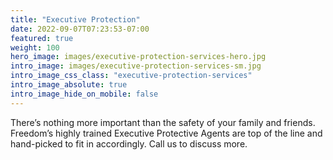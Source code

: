 ```yaml
---
title: "Executive Protection"
date: 2022-09-07T07:23:53-07:00
featured: true
weight: 100
hero_image: images/executive-protection-services-hero.jpg
intro_image: images/executive-protection-services-sm.jpg
intro_image_css_class: "executive-protection-services"
intro_image_absolute: true
intro_image_hide_on_mobile: false
---
```


There’s nothing more important than the safety of your family and friends.  Freedom’s highly trained Executive Protective Agents are top of the line and hand-picked to fit in accordingly.  Call us to discuss more. 